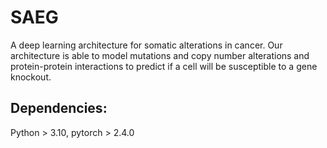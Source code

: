 # SAEG
A deep learning architecture for somatic alterations in cancer. Our architecture is able to model mutations and copy number alterations and protein-protein interactions to predict if a cell will be susceptible to a gene knockout. 

## Dependencies: 
Python > 3.10, pytorch > 2.4.0


